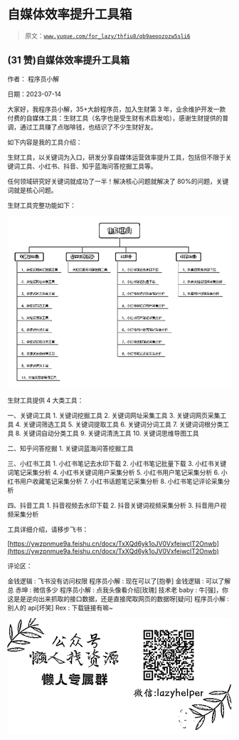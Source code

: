 # 自媒体效率提升工具箱

> 原文：[`www.yuque.com/for_lazy/thfiu8/qb9aeoozozw5sli6`](https://www.yuque.com/for_lazy/thfiu8/qb9aeoozozw5sli6)



## (31 赞)自媒体效率提升工具箱 

作者： 程序员小解 

日期：2023-07-14 

大家好，我程序员小解，35+大龄程序员，加入生财第 3 年，业余维护开发一款付费的自媒体工具：生财工具（名字也是受生财有术启发哈），感谢生财提供的普调，通过工具赚了点咖啡钱，也结识了不少生财好友。 

如下内容是我的工具介绍： 

生财工具，以关键词为入口，研发分享自媒体运营效率提升工具，包括但不限于关键词工具、小红书、抖音、知乎蓝海问答挖掘工具等。 

任何领域研究好关键词就成功了⼀半！解决核⼼问题就解决了 80%的问题，关键词就是核⼼问题。 

生财工具完整功能如下： 

![](img/b50e728581b7588b4e6315a7f1b7c08f.png) 

生财工具提供 4 大类工具： 

一、关键词工具 <ne-oli index-type="0">1.  关键词挖掘工具 <ne-oli index-type="0">2.  关键词网址采集工具 <ne-oli index-type="0">3.  关键词网页采集工具 <ne-oli index-type="0">4.  关键词筛选工具 <ne-oli index-type="0">5.  关键词提取工具 <ne-oli index-type="0">6.  关键词分词工具 <ne-oli index-type="0">7.  关键词词根分类工具 <ne-oli index-type="0">8.  关键词自动分类工具 <ne-oli index-type="0">9.  关键词清洗工具 <ne-oli index-type="0">10.  关键词思维导图工具 

二、知乎问答挖掘 <ne-oli index-type="0">1.  关键词蓝海问答挖掘工具 

三、小红书工具 <ne-oli index-type="0">1.  小红书笔记去水印下载 <ne-oli index-type="0">2.  小红书笔记批量下载 <ne-oli index-type="0">3.  小红书关键词笔记采集分析 <ne-oli index-type="0">4.  小红书关键词用户采集分析 <ne-oli index-type="0">5.  小红书用户笔记采集分析 <ne-oli index-type="0">6.  小红书用户收藏笔记采集分析 <ne-oli index-type="0">7.  小红书话题笔记采集分析 <ne-oli index-type="0">8.  小红书笔记评论采集分析 

四、抖音工具 <ne-oli index-type="0">1.  抖音视频去水印下载 <ne-oli index-type="0">2.  抖音关键词视频采集分析 <ne-oli index-type="0">3.  抖音用户视频采集分析 

工具详细介绍，请移步飞书： 

[https://ywzpnmue9a.feishu.cn/docx/TxXQd6yk1oJV0VxfeiwclT2Onwb](https://ywzpnmue9a.feishu.cn/docx/TxXQd6yk1oJV0VxfeiwclT2Onwb) 

评论区： 

金钱逻辑 : 飞书没有访问权限 程序员小解 : 现在可以了[抱拳] 金钱逻辑 : 可以了解总 赤坤 : 微信多少 程序员小解 : 点我头像看介绍[玫瑰] 技术老 baby : 牛[强]，你这是是逆向出来抓取的接口数据，还是直接爬取网页的数据呀[疑问] 程序员小解 : 别人的 api[坏笑] Rex : 下载链接有嘛~ 

![](img/894d30a529e7c37bcd3392323c99941c.png)  